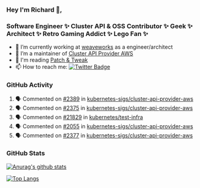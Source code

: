 ### Hey I'm Richard 👋, 

<h3 align="left">Software Engineer ✨ Cluster API & OSS Contributor ✨ Geek ✨ Architect ✨ Retro Gaming Addict ✨ Lego Fan ✨</h3>

- 🔭 I’m currently working at [weaveworks](https://github.com/weaveworks) as a engineer/architect
- 👯 I’m a maintainer of [Cluster API Provider AWS](https://github.com/kubernetes-sigs/cluster-api-provider-aws)
- 💬 I'm reading [Patch & Tweak](https://bjooks.com/products/patch-tweak-exploring-modular-synthesis)
- 📫 How to reach me: [![Twitter Badge](https://img.shields.io/badge/-@fruit_case-00acee?style=flat&logo=Twitter&logoColor=white)](https://twitter.com/intent/follow?screen_name=fruit_case "Follow on Twitter")

### GitHub Activity 

<!--START_SECTION:activity-->
1. 🗣 Commented on [#2389](https://github.com/kubernetes-sigs/cluster-api-provider-aws/issues/2389) in [kubernetes-sigs/cluster-api-provider-aws](https://github.com/kubernetes-sigs/cluster-api-provider-aws)
2. 🗣 Commented on [#2375](https://github.com/kubernetes-sigs/cluster-api-provider-aws/issues/2375) in [kubernetes-sigs/cluster-api-provider-aws](https://github.com/kubernetes-sigs/cluster-api-provider-aws)
3. 🗣 Commented on [#21829](https://github.com/kubernetes/test-infra/issues/21829) in [kubernetes/test-infra](https://github.com/kubernetes/test-infra)
4. 🗣 Commented on [#2055](https://github.com/kubernetes-sigs/cluster-api-provider-aws/issues/2055) in [kubernetes-sigs/cluster-api-provider-aws](https://github.com/kubernetes-sigs/cluster-api-provider-aws)
5. 🗣 Commented on [#2377](https://github.com/kubernetes-sigs/cluster-api-provider-aws/issues/2377) in [kubernetes-sigs/cluster-api-provider-aws](https://github.com/kubernetes-sigs/cluster-api-provider-aws)
<!--END_SECTION:activity-->

### GitHub Stats

[![Anurag's github stats](https://github-readme-stats.vercel.app/api?username=richardcase&count_private=true&show_icons=true)](https://github.com/anuraghazra/github-readme-stats)

[![Top Langs](https://github-readme-stats.vercel.app/api/top-langs/?username=richardcase&hide=html&layout=compact)](https://github.com/anuraghazra/github-readme-stats)
